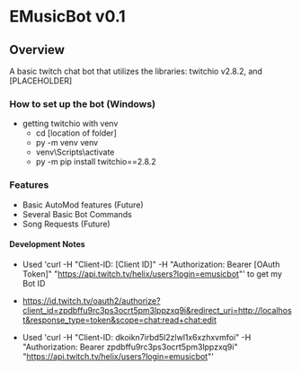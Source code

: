 # EMusicBot v0.1

## Overview
A basic twitch chat bot that utilizes the libraries: twitchio v2.8.2, and [PLACEHOLDER]

### How to set up the bot (Windows)
- getting twitchio with venv
  - cd [location of folder]
  - py -m venv venv
  - venv\Scripts\activate
  - py -m pip install twitchio==2.8.2


### Features
- Basic AutoMod features (Future)
- Several Basic Bot Commands 
- Song Requests (Future)

#### Development Notes

- Used 'curl -H "Client-ID: [Client ID]" -H "Authorization: Bearer [OAuth Token]" "https://api.twitch.tv/helix/users?login=emusicbot"' to get my Bot ID

- https://id.twitch.tv/oauth2/authorize?client_id=zpdbffu9rc3ps3ocrt5pm3lppzxq9i&redirect_uri=http://localhost&response_type=token&scope=chat:read+chat:edit


- Used 'curl -H "Client-ID: dkoikn7irbd5l2zlwl1x6xzhxvmfoi" -H "Authorization: Bearer zpdbffu9rc3ps3ocrt5pm3lppzxq9i" "https://api.twitch.tv/helix/users?login=emusicbot"'
